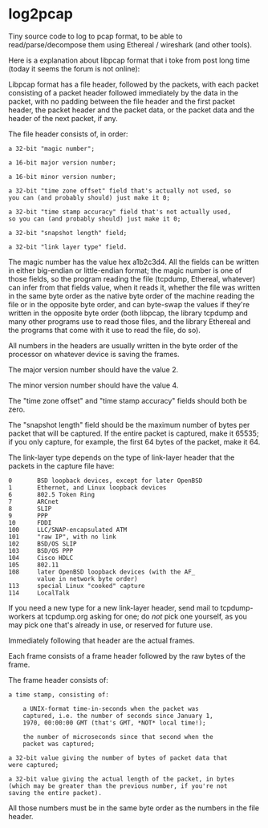 log2pcap
========

Tiny source code to log to pcap format, to be able to read/parse/decompose them using Ethereal / wireshark (and other tools).

Here is a explanation about libpcap format that i toke from post long time (today it seems the forum is not online):

Libpcap format has a file header, followed by the packets, with each
packet consisting of a packet header followed immediately by the data in
the packet, with no padding between the file header and the first packet
header, the packet header and the packet data, or the packet data and
the header of the next packet, if any.

The file header consists of, in order:

	a 32-bit "magic number";

	a 16-bit major version number;

	a 16-bit minor version number;

	a 32-bit "time zone offset" field that's actually not used, so
	you can (and probably should) just make it 0;

	a 32-bit "time stamp accuracy" field that's not actually used,
	so you can (and probably should) just make it 0;

	a 32-bit "snapshot length" field;

	a 32-bit "link layer type" field.

The magic number has the value hex a1b2c3d4.  All the fields can be
written in either big-endian or little-endian format; the magic number
is one of those fields, so the program reading the file (tcpdump,
Ethereal, whatever) can infer from that fields value, when it reads it,
whether the file was written in the same byte order as the native byte
order of the machine reading the file or in the opposite byte order, and
can byte-swap the values if they're written in the opposite byte order
(both libpcap, the library tcpdump and many other programs use to read
those files, and the library Ethereal and the programs that come with it
use to read the file, do so).

All numbers in the headers are usually written in the byte order of the
processor on whatever device is saving the frames.

The major version number should have the value 2.

The minor version number should have the value 4.

The "time zone offset" and "time stamp accuracy" fields should both be
zero.

The "snapshot length" field should be the maximum number of bytes per
packet that will be captured.  If the entire packet is captured, make it
65535; if you only capture, for example, the first 64 bytes of the
packet, make it 64.

The link-layer type depends on the type of link-layer header that the
packets in the capture file have:

	0		BSD loopback devices, except for later OpenBSD
	1		Ethernet, and Linux loopback devices
	6		802.5 Token Ring
	7		ARCnet
	8		SLIP
	9		PPP
	10		FDDI
	100		LLC/SNAP-encapsulated ATM
	101		"raw IP", with no link
	102		BSD/OS SLIP
	103		BSD/OS PPP
	104		Cisco HDLC
	105		802.11
	108		later OpenBSD loopback devices (with the AF_
			value in network byte order)
	113		special Linux "cooked" capture
	114		LocalTalk

If you need a new type for a new link-layer header, send mail to
tcpdump-workers at tcpdump.org asking for one; do *not* pick one yourself,
as you may pick one that's already in use, or reserved for future use.

Immediately following that header are the actual frames.

Each frame consists of a frame header followed by the raw bytes of the
frame.

The frame header consists of:

	a time stamp, consisting of:

		a UNIX-format time-in-seconds when the packet was
		captured, i.e. the number of seconds since January 1,
		1970, 00:00:00 GMT (that's GMT, *NOT* local time!);

		the number of microseconds since that second when the
		packet was captured;

	a 32-bit value giving the number of bytes of packet data that
	were captured;

	a 32-bit value giving the actual length of the packet, in bytes
	(which may be greater than the previous number, if you're not
	saving the entire packet).

All those numbers must be in the same byte order as the numbers in the
file header.
